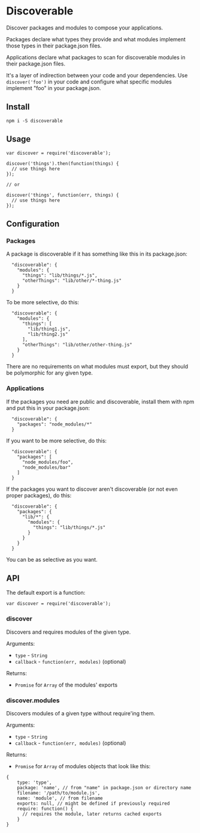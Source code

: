 # Discoverable

Discover packages and modules to compose your applications.

Packages declare what types they provide and what modules implement those types
in their package.json files.

Applications declare what packages to scan for discoverable modules in their
package.json files.

It's a layer of indirection between your code and your dependencies. Use
`discover('foo')` in your code and configure what specific modules implement
"foo" in your package.json.

## Install

```
npm i -S discoverable
```

## Usage

```
var discover = require('discoverable');

discover('things').then(function(things) {
  // use things here
});

// or

discover('things', function(err, things) {
  // use things here
});
```

## Configuration

### Packages

A package is discoverable if it has something like this in its package.json:

```
  "discoverable": {
    "modules": {
      "things": "lib/things/*.js",
      "otherThings": "lib/other/*-thing.js"
    }
  }
```

To be more selective, do this:

```
  "discoverable": {
    "modules": {
      "things": [
        "lib/thing1.js",
        "lib/thing2.js"
      ],
      "otherThings": "lib/other/other-thing.js"
    }
  }
```

There are no requirements on what modules must export, but they should be
polymorphic for any given type.

### Applications

If the packages you need are public and discoverable, install them with npm
and put this in your package.json:

```
  "discoverable": {
    "packages": "node_modules/*"
  }
```

If you want to be more selective, do this:

```
  "discoverable": {
    "packages": [
      "node_modules/foo",
      "node_modules/bar"
    ]
  }
```

If the packages you want to discover aren't discoverable (or not even
proper packages), do this:

```
  "discoverable": {
    "packages": {
      "lib/*": {
        "modules": {
          "things": "lib/things/*.js"
        }
      }
    }
  }
```

You can be as selective as you want.

## API

The default export is a function:

```
var discover = require('discoverable');
```

### discover

Discovers and requires modules of the given type.

Arguments:

- `type` - `String`
- `callback` - `function(err, modules)` (optional)

Returns:

- `Promise` for `Array` of the modules' exports

### discover.modules

Discovers modules of a given type without require'ing them.

Arguments:

- `type` - `String`
- `callback` - `function(err, modules)` (optional)

Returns:

- `Promise` for `Array` of modules objects that look like this:

```
{
    type: 'type',
    package: 'name', // from "name" in package.json or directory name
    filename: '/path/to/module.js',
    name: 'module', // from filename
    exports: null, // might be defined if previously required
    require: function() {
      // requires the module, later returns cached exports
    }
}
```
